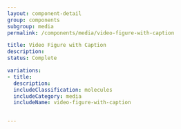 ```yaml
---
layout: component-detail
group: components
subgroup: media
permalink: /components/media/video-figure-with-caption

title: Video Figure with Caption
description:
status: Complete

variations:
- title:
  description:
  includeClassification: molecules
  includeCategory: media
  includeName: video-figure-with-caption


---
```

